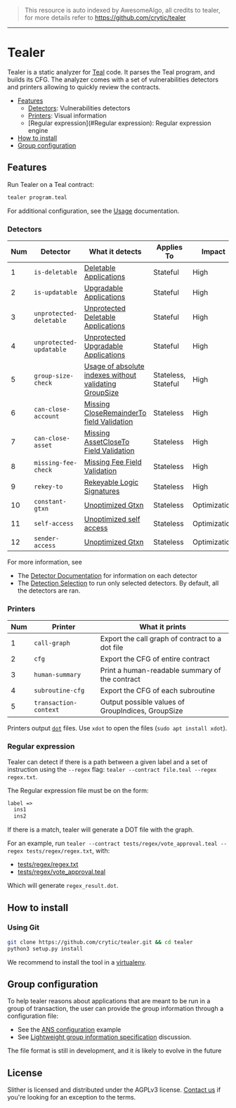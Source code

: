 > This resource is auto indexed by AwesomeAlgo, all credits to tealer, for more details refer to https://github.com/crytic/tealer

---

# Tealer

Tealer is a static analyzer for [Teal](https://developer.algorand.org/docs/features/asc1/) code. It parses the Teal program, and builds its CFG. The analyzer comes with a set of vulnerabilities detectors and printers allowing to quickly review the contracts.

- [Features](#features)
  - [Detectors](#detectors): Vulnerabilities detectors
  - [Printers](#printers): Visual information
  - [Regular expression](#Regular expression): Regular expression engine
- [How to install](#how-to-install)
- [Group configuration](#group-configuration)

## Features

Run Tealer on a Teal contract:

```bash
tealer program.teal
```


For additional configuration, see the [Usage](https://github.com/crytic/tealer/wiki/Usage) documentation.

### Detectors

| Num | Detector                | What it detects                                                                                                                                     | Applies To          | Impact       | Confidence |
|-----|-------------------------|-----------------------------------------------------------------------------------------------------------------------------------------------------|---------------------|--------------|------------|
| 1   | `is-deletable`          | [Deletable Applications](https://github.com/crytic/tealer/wiki/Detector-Documentation#deletable-application)                                        | Stateful            | High         | High       |
| 2   | `is-updatable`          | [Upgradable Applications](https://github.com/crytic/tealer/wiki/Detector-Documentation#upgradable-application)                                      | Stateful            | High         | High       |
| 3   | `unprotected-deletable` | [Unprotected Deletable Applications](https://github.com/crytic/tealer/wiki/Detector-Documentation#unprotected-deletable-application)                | Stateful            | High         | High       |
| 4   | `unprotected-updatable` | [Unprotected Upgradable Applications](https://github.com/crytic/tealer/wiki/Detector-Documentation#unprotected-updatable-application)               | Stateful            | High         | High       |
| 5   | `group-size-check`      | [Usage of absolute indexes without validating GroupSize](https://github.com/crytic/tealer/wiki/Detector-Documentation#missing-groupsize-validation) | Stateless, Stateful | High         | High       |
| 6   | `can-close-account`     | [Missing CloseRemainderTo field Validation](https://github.com/crytic/tealer/wiki/Detector-Documentation#missing-closeremainderto-field-validation) | Stateless           | High         | High       |
| 7   | `can-close-asset`       | [Missing AssetCloseTo Field Validation](https://github.com/crytic/tealer/wiki/Detector-Documentation#missing-assetcloseto-field-validation)         | Stateless           | High         | High       |
| 8   | `missing-fee-check`     | [Missing Fee Field Validation](https://github.com/crytic/tealer/wiki/Detector-Documentation#missing-fee-field-validation)                           | Stateless           | High         | High       |
| 9   | `rekey-to`              | [Rekeyable Logic Signatures](https://github.com/crytic/tealer/wiki/Detector-Documentation#rekeyable-logicsig)                                       | Stateless           | High         | High       |
| 10  | `constant-gtxn`         | [Unoptimized Gtxn](https://github.com/crytic/tealer/wiki/Detector-Documentation#Unoptimized-Gtxn)                                                   | Stateless           | Optimization | High       |
| 11  | `self-access`           | [Unoptimized self access](https://github.com/crytic/tealer/wiki/Detector-Documentation#Unoptimized-self-access)                                     | Stateless           | Optimization | High       |
| 12  | `sender-access`         | [Unoptimized Gtxn](https://github.com/crytic/tealer/wiki/Detector-Documentation#Unoptimized-sender-access)                                          | Stateless           | Optimization | High       |


For more information, see

- The [Detector Documentation](https://github.com/crytic/tealer/wiki/Detector-Documentation) for information on each detector
- The [Detection Selection](https://github.com/crytic/tealer/wiki/Usage#detector-selection) to run only selected detectors. By default, all the detectors are ran.

### Printers

| Num | Printer               | What it prints                                    |
|-----|-----------------------|---------------------------------------------------|
| 1   | `call-graph`          | Export the call graph of contract to a dot file   |
| 2   | `cfg`                 | Export the CFG of entire contract                 |
| 3   | `human-summary`       | Print a human-readable summary of the contract    |
| 4   | `subroutine-cfg`      | Export the CFG of each subroutine                 |
| 5   | `transaction-context` | Output possible values of GroupIndices, GroupSize |


Printers output [`dot`](https://graphviz.org/) files.
Use `xdot` to open the files  (`sudo apt install xdot`).

### Regular expression

Tealer can detect if there is a path between a given label and a set of instruction using the `--regex` flag: `tealer --contract file.teal --regex regex.txt`.

The Regular expression file must be on the form:
```txt
label =>
  ins1
  ins2
```

If there is a match, tealer will generate a DOT file with the graph.

For an example, run `tealer --contract tests/regex/vote_approval.teal --regex tests/regex/regex.txt`, with:
- [tests/regex/regex.txt](./tests/regex/regex.txt)
- [tests/regex/vote_approval.teal](./tests/regex/vote_approval.teal)

Which will generate `regex_result.dot`.

## How to install

### Using Git

```bash
git clone https://github.com/crytic/tealer.git && cd tealer
python3 setup.py install
```

We recommend to install the tool in a [virtualenv](https://virtualenvwrapper.readthedocs.io/en/latest/).


## Group configuration

To help tealer reasons about applications that are meant to be run in a group of transaction, the user can provide the group information through a configuration file:
- See the [ANS configuration](tests/group_transactions/ans/ans_config.yaml) example
- See [Lightweight group information specification](https://forum.algorand.org/t/lightweight-group-information-specification/9735) discussion.

The file format is still in development, and it is likely to evolve in the future

## License

Slither is licensed and distributed under the AGPLv3 license. [Contact us](opensource@trailofbits.com) if you're looking for an exception to the terms.